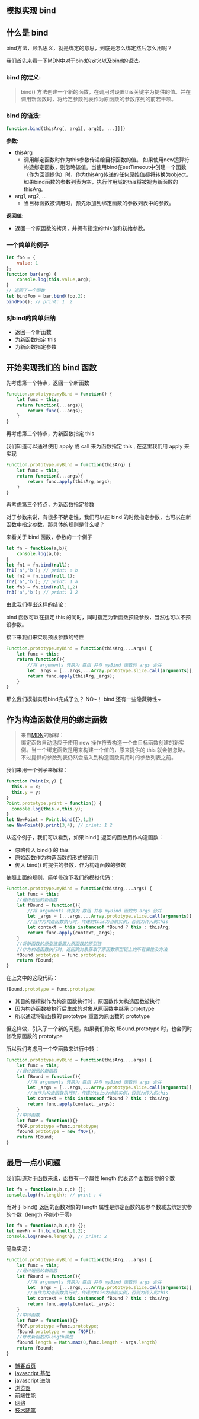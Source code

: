 ## 模拟实现 bind

## 什么是 bind

bind方法，顾名思义，就是绑定的意思，到底是怎么绑定然后怎么用呢？

我们首先来看一下[MDN](https://developer.mozilla.org/zh-CN/docs/Web/JavaScript/Reference/Global_Objects/Function/bind)中对于bind的定义以及bind的语法。

### bind 的定义:
>bind() 方法创建一个新的函数，在调用时设置this关键字为提供的值。并在调用新函数时，将给定参数列表作为原函数的参数序列的前若干项。

### bind 的语法:
```javascript
function.bind(thisArg[, arg1[, arg2[, ...]]])
```
**参数:**  
+ thisArg
    + 调用绑定函数时作为this参数传递给目标函数的值。 如果使用new运算符构造绑定函数，则忽略该值。当使用bind在setTimeout中创建一个函数（作为回调提供）时，作为thisArg传递的任何原始值都将转换为object。如果bind函数的参数列表为空，执行作用域的this将被视为新函数的thisArg。
+ arg1, arg2, ...
    + 当目标函数被调用时，预先添加到绑定函数的参数列表中的参数。

**返回值:**
+ 返回一个原函数的拷贝，并拥有指定的this值和初始参数。

### 一个简单的例子
```javascript
let foo = {
    value: 1
};
function bar(arg) {
    console.log(this.value,arg);
}
// 返回了一个函数
let bindFoo = bar.bind(foo,2);
bindFoo(); // print: 1  2
```

### 对bind的简单归纳
    
+ 返回一个新函数
+ 为新函数指定 this
+ 为新函数指定参数

## 开始实现我们的 bind 函数

先考虑第一个特点，返回一个新函数
```javascript
Function.prototype.myBind = function() {
    let func = this;
    return function(...args){
        return func(...args);
    }
}
```

再考虑第二个特点，为新函数指定 this

我们知道可以通过使用 apply 或 call 来为函数指定 this , 在这里我们用 apply 来实现

```javascript
Function.prototype.myBind = function(thisArg) {
    let func = this;
    return function(...args){
        return func.apply(thisArg,args);
    }
}
```

再考虑第三个特点，为新函数指定参数

对于参数来说，有很多不确定性，我们可以在 bind 的时候指定参数，也可以在新函数中指定参数，那具体的规则是什么呢？

来看关于 bind 函数，参数的一个例子

```javascript
let fn = function(a,b){
    console.log(a,b);
}
let fn1 = fn.bind(null);
fn1('a','b'); // print: a b
let fn2 = fn.bind(null,1);
fn2('a','b'); // print: 1 a
let fn3 = fn.bind(null,1,2)
fn3('a','b'); // print: 1 2
```

由此我们得出这样的结论：

bind 函数可以在指定 this 的同时，同时指定为新函数预设参数，当然也可以不预设参数。

接下来我们来实现预设参数的特性

```javascript
Function.prototype.myBind = function(thisArg,...args) {
    let func = this;
    return function(){
        //将 arguments 转换为 数组 并与 myBind 函数的 args 合并
        let _args = [...args,...Array.prototype.slice.call(arguments)];
        return func.apply(thisArg,_args);
    }
}
```

那么我们模拟实现bind完成了么？ NO~！ bind 还有一些隐藏特性~


## 作为构造函数使用的绑定函数
> 来自[MDN](https://developer.mozilla.org/zh-CN/docs/Web/JavaScript/Reference/Global_Objects/Function/bind#%E4%BD%9C%E4%B8%BA%E6%9E%84%E9%80%A0%E5%87%BD%E6%95%B0%E4%BD%BF%E7%94%A8%E7%9A%84%E7%BB%91%E5%AE%9A%E5%87%BD%E6%95%B0)的解释：     
> 绑定函数自动适应于使用 new 操作符去构造一个由目标函数创建的新实例。当一个绑定函数是用来构建一个值的，原来提供的 this 就会被忽略。不过提供的参数列表仍然会插入到构造函数调用时的参数列表之前。

我们来用一个例子来解释：
```javascript
function Point(x,y) {
  this.x = x;
  this.y = y;
}
Point.prototype.print = function() {
  console.log(this.x,this.y);
}
let NewPoint = Point.bind({},1,2)
new NewPoint().print(3,4); // print: 1 2 
```

从这个例子，我们可以看到，如果 bind() 返回的函数用作构造函数：
+ 忽略传入 bind() 的 this
+ 原始函数作为构造函数的形式被调用
+ 传入 bind() 时提供的参数，作为构造函数的参数

依照上面的规则，简单修改下我们的模拟代码：
```javascript
Function.prototype.myBind = function(thisArg,...args) {
    let func = this;
    //最终返回的新函数
    let fBound = function(){
        //将 arguments 转换为 数组 并与 myBind 函数的 args 合并
        let _args = [...args,...Array.prototype.slice.call(arguments)];
        //当作为构造函数执行时，传递的this为当前实例，否则为传入的this
        let context = this instanceof fBound ? this : thisArg;
        return func.apply(context,_args);
    }
    //将新函数的原型链重置为原函数的原型链
    //作为构造函数执行时，返回的对象获取了原函数原型链上的所有属性及方法
    fBound.prototype = func.prototype;
    return fBound;
}
```

在上文中的这段代码：
```javascript
fBound.prototype = func.prototype;
```
+ 其目的是模拟作为构造函数执行时，原函数作为构造函数被执行    
+ 因为构造函数被执行后生成的对象从原函数中继承 prototype    
+ 所以通过将新函数的 prototype 重置为原函数的 prototype   

但这样做，引入了一个新的问题，如果我们修改 fBound.prototype 时，也会同时修改原函数的 prototype

所以我们考虑用一个空函数来进行中转：
```javascript
Function.prototype.myBind = function(thisArg,...args) {
    let func = this;
    //最终返回的新函数
    let fBound = function(){
        //将 arguments 转换为 数组 并与 myBind 函数的 args 合并
        let _args = [...args,...Array.prototype.slice.call(arguments)];
        //当作为构造函数执行时，传递的this为当前实例，否则为传入的this
        let context = this instanceof fBound ? this : thisArg;
        return func.apply(context,_args);
    }
    //中转函数
    let fNOP = function(){}
    fNOP.prototype =func.prototype;
    fBound.prototype = new fNOP();
    return fBound;
}
```

## 最后一点小问题

我们知道对于函数来说，函数有一个属性 length 代表这个函数形参的个数
```javascript
let fn = function(a,b,c,d) {};
console.log(fn.length); // print : 4
```

而对于 bind() 返回的函数对象的 length 属性是绑定函数的形参个数减去绑定实参的个数（length 不能小于零）
```javascript
let fn = function(a,b,c,d) {};
let newFn = fn.bind(null,1,2);
console.log(newFn.length); // print: 2
```

简单实现：
```javascript
Function.prototype.myBind = function(thisArg,...args) {
    let func = this;
    //最终返回的新函数
    let fBound = function(){
        //将 arguments 转换为 数组 并与 myBind 函数的 args 合并
        let _args = [...args,...Array.prototype.slice.call(arguments)];
        //当作为构造函数执行时，传递的this为当前实例，否则为传入的this
        let context = this instanceof fBound ? this : thisArg;
        return func.apply(context,_args);
    }
    //中转函数
    let fNOP = function(){}
    fNOP.prototype =func.prototype;
    fBound.prototype = new fNOP();
    //修改新函数的length属性
    fBound.length = Math.max(0,func.length - args.length)
    return fBound;
}
```


+ [博客首页](https://github.com/chenqf/blog)
+ [javascript 基础](https://github.com/chenqf/blog/blob/master/articles/javascript基础)
+ [javascript 进阶](https://github.com/chenqf/blog/blob/master/articles/javascript进阶)
+ [浏览器](https://github.com/chenqf/blog/blob/master/articles/浏览器)
+ [前端性能](https://github.com/chenqf/blog/blob/master/articles/前端性能)
+ [网络](https://github.com/chenqf/blog/blob/master/articles/网络)
+ [技术随笔](https://github.com/chenqf/blog/blob/master/articles/技术随笔)
